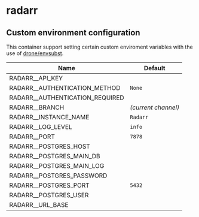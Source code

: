 # radarr

## Custom environment configuration

This container support setting certain custom enviroment variables with the use of [drone/envsubst](https://github.com/drone/envsubst).

| Name                            | Default             |
|---------------------------------|---------------------|
| RADARR__API_KEY                 |                     |
| RADARR__AUTHENTICATION_METHOD   | `None`              |
| RADARR__AUTHENTICATION_REQUIRED |                     |
| RADARR__BRANCH                  | _(current channel)_ |
| RADARR__INSTANCE_NAME           | `Radarr`            |
| RADARR__LOG_LEVEL               | `info`              |
| RADARR__PORT                    | `7878`              |
| RADARR__POSTGRES_HOST           |                     |
| RADARR__POSTGRES_MAIN_DB        |                     |
| RADARR__POSTGRES_MAIN_LOG       |                     |
| RADARR__POSTGRES_PASSWORD       |                     |
| RADARR__POSTGRES_PORT           | `5432`              |
| RADARR__POSTGRES_USER           |                     |
| RADARR__URL_BASE                |                     |
